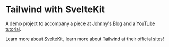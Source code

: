 # Tailwind with SvelteKit

A demo project to accompany a piece at [Johnny's Blog] and a [YouTube tutorial].

Learn more [about SvelteKit], learn more about [Tailwind] at their official sites!

[johnny's blog]: https://magrippis.com/blog "That's my blog!"
[youtube tutorial]: https://www.youtube.com/watch?v=iA5_LdfypTM "That's my face!"
[about sveltekit]: https://kit.svelte.dev/docs 'Cybernetically enhanced Next.js'
[tailwind]: https://tailwindcss.com/ 'Tailwind is bae'
